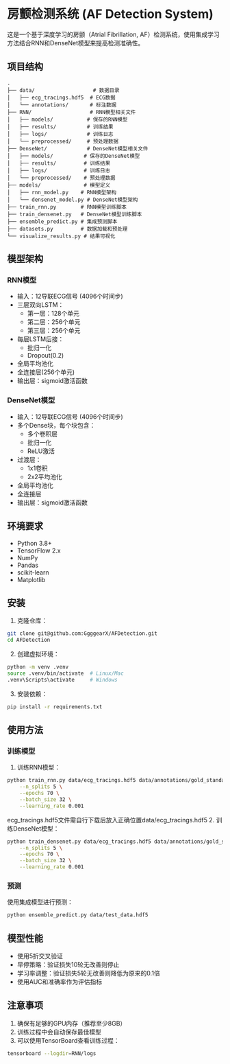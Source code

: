 # 房颤检测系统 (AF Detection System)

这是一个基于深度学习的房颤（Atrial Fibrillation, AF）检测系统，使用集成学习方法结合RNN和DenseNet模型来提高检测准确性。

## 项目结构

```
.
├── data/                   # 数据目录
│   ├── ecg_tracings.hdf5  # ECG数据
│   └── annotations/       # 标注数据
├── RNN/                   # RNN模型相关文件
│   ├── models/           # 保存的RNN模型
│   ├── results/          # 训练结果
│   ├── logs/             # 训练日志
│   └── preprocessed/     # 预处理数据
├── DenseNet/             # DenseNet模型相关文件
│   ├── models/          # 保存的DenseNet模型
│   ├── results/         # 训练结果
│   ├── logs/            # 训练日志
│   └── preprocessed/    # 预处理数据
├── models/              # 模型定义
│   ├── rnn_model.py    # RNN模型架构
│   └── densenet_model.py # DenseNet模型架构
├── train_rnn.py        # RNN模型训练脚本
├── train_densenet.py   # DenseNet模型训练脚本
├── ensemble_predict.py # 集成预测脚本
├── datasets.py         # 数据加载和预处理
└── visualize_results.py # 结果可视化
```

## 模型架构

### RNN模型
- 输入：12导联ECG信号 (4096个时间步)
- 三层双向LSTM：
  - 第一层：128个单元
  - 第二层：256个单元
  - 第三层：256个单元
- 每层LSTM后接：
  - 批归一化
  - Dropout(0.2)
- 全局平均池化
- 全连接层(256个单元)
- 输出层：sigmoid激活函数

### DenseNet模型
- 输入：12导联ECG信号 (4096个时间步)
- 多个Dense块，每个块包含：
  - 多个卷积层
  - 批归一化
  - ReLU激活
- 过渡层：
  - 1x1卷积
  - 2x2平均池化
- 全局平均池化
- 全连接层
- 输出层：sigmoid激活函数

## 环境要求

- Python 3.8+
- TensorFlow 2.x
- NumPy
- Pandas
- scikit-learn
- Matplotlib

## 安装

1. 克隆仓库：
```bash
git clone git@github.com:GgggearX/AFDetection.git
cd AFDetection
```

2. 创建虚拟环境：
```bash
python -m venv .venv
source .venv/bin/activate  # Linux/Mac
.venv\Scripts\activate     # Windows
```

3. 安装依赖：
```bash
pip install -r requirements.txt
```

## 使用方法

### 训练模型

1. 训练RNN模型：
```bash
python train_rnn.py data/ecg_tracings.hdf5 data/annotations/gold_standard.csv \
    --n_splits 5 \
    --epochs 70 \
    --batch_size 32 \
    --learning_rate 0.001
```
ecg_tracings.hdf5文件需自行下载后放入正确位置data/ecg_tracings.hdf5
2. 训练DenseNet模型：
```bash
python train_densenet.py data/ecg_tracings.hdf5 data/annotations/gold_standard.csv \
    --n_splits 5 \
    --epochs 70 \
    --batch_size 32 \
    --learning_rate 0.001
```

### 预测

使用集成模型进行预测：
```bash
python ensemble_predict.py data/test_data.hdf5
```

## 模型性能

- 使用5折交叉验证
- 早停策略：验证损失10轮无改善则停止
- 学习率调整：验证损失5轮无改善则降低为原来的0.1倍
- 使用AUC和准确率作为评估指标

## 注意事项

1. 确保有足够的GPU内存（推荐至少8GB）
2. 训练过程中会自动保存最佳模型
3. 可以使用TensorBoard查看训练过程：
```bash
tensorboard --logdir=RNN/logs
```
